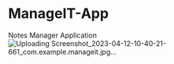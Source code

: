 # ManageIT-App
 Notes Manager Application 
![Uploading Screenshot_2023-04-12-10-40-21-661_com.example.manageit.jpg…]()
